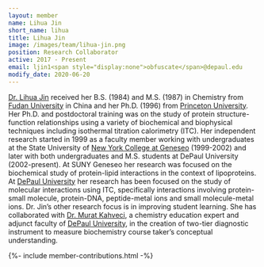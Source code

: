 ```yaml
---
layout: member
name: Lihua Jin
short_name: lihua
title: Lihua Jin
image: /images/team/lihua-jin.png
position: Research Collaborator
active: 2017 - Present
email: ljin1<span style="display:none">obfuscate</span>@depaul.edu
modify_date: 2020-06-20     
---
```


[Dr. Lihua Jin](https://csh.depaul.edu/faculty-staff/faculty-a-z/Pages/chemistry/lihua-jin.aspx) received her B.S. (1984) and M.S. (1987) in Chemistry from [Fudan University](www.fudan.edu.cn/en/) in China and her Ph.D. (1996) from [Princeton University](https://www.princeton.edu/). Her Ph.D. and postdoctoral training was on the study of protein structure-function relationships using a variety of biochemical and biophysical techniques including isothermal titration calorimetry (ITC). Her independent research started in 1999 as a faculty member working with undergraduates at the State University of [New York College at Geneseo](https://www.geneseo.edu/) (1999-2002) and later with both undergraduates and M.S. students at DePaul University (2002-present). At SUNY Geneseo her research was focused on the biochemical study of protein-lipid interactions in the context of lipoproteins.  At [DePaul University](https://www.depaul.edu/) her research has been focused on the study of molecular interactions using ITC, specifically interactions involving protein-small molecule, protein-DNA, peptide-metal ions and small molecule-metal ions. Dr. Jin’s other research focus is in improving student learning.  She has collaborated with [Dr. Murat Kahveci](/team/murat-kahveci/), a chemistry education expert and adjunct faculty of [DePaul University](https://www.depaul.edu/), in the creation of two-tier diagnostic instrument to measure biochemistry course taker’s conceptual understanding.

{%- include member-contributions.html -%}